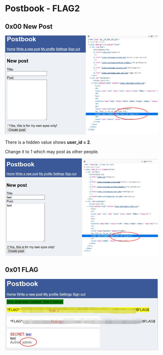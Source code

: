 # Postbook - FLAG2

## 0x00 New Post

![](./imgs/new_post.jpg)

There is a hidden value shows **user_id = 2**.

Change it to 1 which may post as other people.

![](./imgs/test_post.jpg)

## 0x01 FLAG

![](./imgs/flag.jpg)